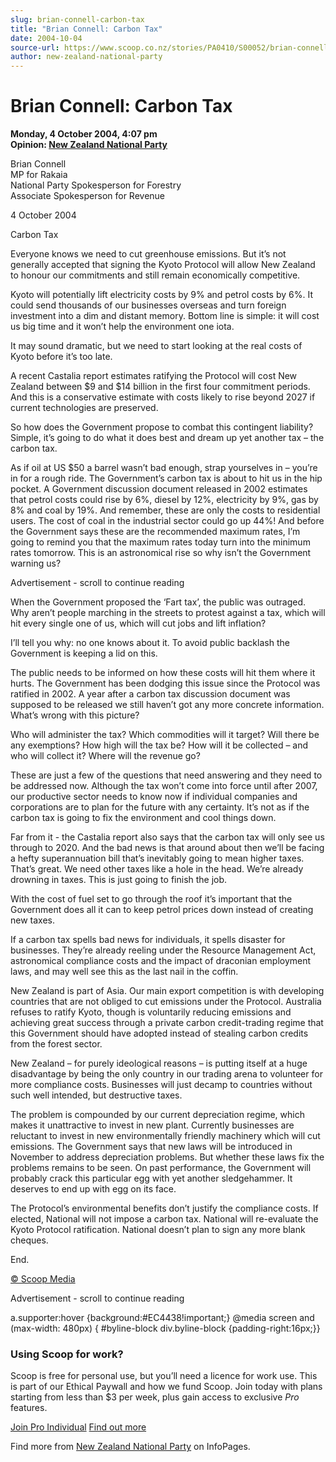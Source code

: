 ```yaml
---
slug: brian-connell-carbon-tax
title: "Brian Connell: Carbon Tax"
date: 2004-10-04
source-url: https://www.scoop.co.nz/stories/PA0410/S00052/brian-connell-carbon-tax.htm
author: new-zealand-national-party
---
```

Brian Connell: Carbon Tax
=========================

**Monday, 4 October 2004, 4:07 pm**  
**Opinion: [New Zealand National Party](https://info.scoop.co.nz/New_Zealand_National_Party)**

Brian Connell  
MP for Rakaia  
National Party Spokesperson for Forestry  
Associate Spokesperson for Revenue

4 October 2004

Carbon Tax

Everyone knows we need to cut greenhouse emissions. But it’s not generally accepted that signing the Kyoto Protocol will allow New Zealand to honour our commitments and still remain economically competitive.

Kyoto will potentially lift electricity costs by 9% and petrol costs by 6%. It could send thousands of our businesses overseas and turn foreign investment into a dim and distant memory. Bottom line is simple: it will cost us big time and it won’t help the environment one iota.

It may sound dramatic, but we need to start looking at the real costs of Kyoto before it’s too late.

A recent Castalia report estimates ratifying the Protocol will cost New Zealand between $9 and $14 billion in the first four commitment periods. And this is a conservative estimate with costs likely to rise beyond 2027 if current technologies are preserved.

So how does the Government propose to combat this contingent liability? Simple, it’s going to do what it does best and dream up yet another tax – the carbon tax.

As if oil at US $50 a barrel wasn’t bad enough, strap yourselves in – you’re in for a rough ride. The Government’s carbon tax is about to hit us in the hip pocket. A Government discussion document released in 2002 estimates that petrol costs could rise by 6%, diesel by 12%, electricity by 9%, gas by 8% and coal by 19%. And remember, these are only the costs to residential users. The cost of coal in the industrial sector could go up 44%! And before the Government says these are the recommended maximum rates, I’m going to remind you that the maximum rates today turn into the minimum rates tomorrow. This is an astronomical rise so why isn’t the Government warning us?

Advertisement - scroll to continue reading





When the Government proposed the ‘Fart tax’, the public was outraged. Why aren’t people marching in the streets to protest against a tax, which will hit every single one of us, which will cut jobs and lift inflation?

I’ll tell you why: no one knows about it. To avoid public backlash the Government is keeping a lid on this.

The public needs to be informed on how these costs will hit them where it hurts. The Government has been dodging this issue since the Protocol was ratified in 2002. A year after a carbon tax discussion document was supposed to be released we still haven’t got any more concrete information. What’s wrong with this picture?

Who will administer the tax? Which commodities will it target? Will there be any exemptions? How high will the tax be? How will it be collected – and who will collect it? Where will the revenue go?

These are just a few of the questions that need answering and they need to be addressed now. Although the tax won’t come into force until after 2007, our productive sector needs to know now if individual companies and corporations are to plan for the future with any certainty. It’s not as if the carbon tax is going to fix the environment and cool things down.

Far from it - the Castalia report also says that the carbon tax will only see us through to 2020. And the bad news is that around about then we’ll be facing a hefty superannuation bill that’s inevitably going to mean higher taxes. That’s great. We need other taxes like a hole in the head. We’re already drowning in taxes. This is just going to finish the job.

With the cost of fuel set to go through the roof it’s important that the Government does all it can to keep petrol prices down instead of creating new taxes.

If a carbon tax spells bad news for individuals, it spells disaster for businesses. They’re already reeling under the Resource Management Act, astronomical compliance costs and the impact of draconian employment laws, and may well see this as the last nail in the coffin.

New Zealand is part of Asia. Our main export competition is with developing countries that are not obliged to cut emissions under the Protocol. Australia refuses to ratify Kyoto, though is voluntarily reducing emissions and achieving great success through a private carbon credit-trading regime that this Government should have adopted instead of stealing carbon credits from the forest sector.

New Zealand – for purely ideological reasons – is putting itself at a huge disadvantage by being the only country in our trading arena to volunteer for more compliance costs. Businesses will just decamp to countries without such well intended, but destructive taxes.

The problem is compounded by our current depreciation regime, which makes it unattractive to invest in new plant. Currently businesses are reluctant to invest in new environmentally friendly machinery which will cut emissions. The Government says that new laws will be introduced in November to address depreciation problems. But whether these laws fix the problems remains to be seen. On past performance, the Government will probably crack this particular egg with yet another sledgehammer. It deserves to end up with egg on its face.

The Protocol’s environmental benefits don’t justify the compliance costs. If elected, National will not impose a carbon tax. National will re-evaluate the Kyoto Protocol ratification. National doesn’t plan to sign any more blank cheques.

End.  

[© Scoop Media](http://www.scoop.co.nz/about/terms.html)  

Advertisement - scroll to continue reading



a.supporter:hover {background:#EC4438!important;} @media screen and (max-width: 480px) { #byline-block div.byline-block {padding-right:16px;}}

### Using Scoop for work?

Scoop is free for personal use, but you’ll need a licence for work use. This is part of our Ethical Paywall and how we fund Scoop. Join today with plans starting from less than $3 per week, plus gain access to exclusive _Pro_ features.  
  
[Join Pro Individual](https://pro.scoop.co.nz/Individual/?from=ProIn24) [Find out more](https://pro.scoop.co.nz/using-scoop-for-work/?from=ProIn24)

Find more from [New Zealand National Party](https://info.scoop.co.nz/New_Zealand_National_Party) on InfoPages.